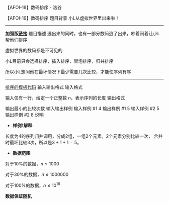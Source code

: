 



【AFOI-19】数码排序 - 洛谷














【AFOI-19】数码排序
题目背景
小L从虚拟世界里出来啦！

---

**加强版[链接](https://www.luogu.org/problem/P5634)**
题目描述
逃出来的同时，也有一部分数码逃了出来，吵着闹着让小L帮他们排序

虚拟世界的数码都是不可见的

小L目前只会选择排序，插入排序，冒泡排序，归并排序

所以小L想问他在最坏情况下最少需要几次比较，才能使序列有序

-------

[排序的模板代码](https://www.luogu.org/paste/fdtepscp)
输入输出格式
输入格式

输入仅有一行，给定一个正整数 $n$，表示序列的长度
输出格式

输出最小的比较次数
输入输出样例
输入样例 #1
4
输出样例 #1
5
输入样例 #2
5
输出样例 #2
8
说明
- **样例$1$解释**

长度为$4$的序列归并调用，分成$2$组，一组$2$个元素。$2$个元素分别比较一次， 合并时最坏比较$3$次，所以是$3+1+1=5$。

- **数据范围**

对于$10\%$的数据，$n \leq 1000$

对于$30\%$的数据，$n \leq 1000000$

对于$100\%$的数据，$n \leq 10^{16}$

**数据保证随机**







